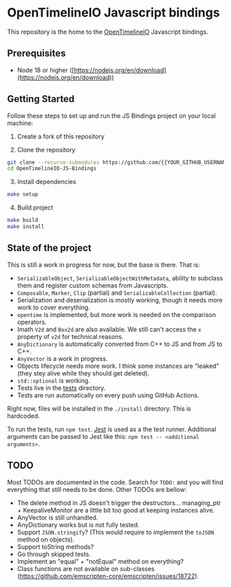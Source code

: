 # OpenTimelineIO Javascript bindings

This repository is the home to the [OpenTimelineIO](https://github.com/AcademySoftwareFoundation/OpenTimelineIO)
Javascript bindings.

## Prerequisites

- Node 18 or higher ([https://nodejs.org/en/download](https://nodejs.org/en/download))

## Getting Started
Follow these steps to set up and run the JS Bindings project on your local machine:

1. Create a fork of this repository

2. Clone the repository
```bash
git clone --recurse-submodules https://github.com/{{YOUR_GITHUB_USERNAME}}/OpenTimelineIO-JS-Bindings.git
cd OpenTimelineIO-JS-Bindings
```

3. Install dependencies
```bash
make setup
```

4. Build project
```bash
make build
make install
```

## State of the project

This is still a work in progress for now, but the base is there. That is:

* `SerializableObject`, `SerializableObjectWithMetadata`, ability to subclass them and
  register custom schemas from Javascripts.
* `Composable`, `Marker`, `Clip` (partial) and `SerializableCollection` (partial).
* Serialization and deserialization is mostly working, though it needs more work to
  cover everything.
* `opentime` is implemented, but more work is needed on the comparison operators.
* Imath `V2d` and `Box2d` are also available. We still can't access the `x` property
  of `v2d` for technical reasons.
* `AnyDictionary` is automatically converted from C++ to JS and from JS to C++.
* `AnyVector` is a work in progress.
* Objects lifecycle needs more work. I think some instances are "leaked" (they stey
  alive while they should get deleted).
* `std::optional` is working.
* Tests live in the [tests](./tests) directory.
* Tests are run automatically on every push using GitHub Actions.

Right now, files will be installed in the `./install` directory. This is hardcoded.

To run the tests, run `npm test`. [Jest](https://jestjs.io/) is used as a the test runner.
Additional arguments can be passed to Jest like this: `npm test -- <additional arguments>`.

## TODO

Most TODOs are documented in the code. Search for `TODO:` and you will find everything that
still needs to be done. Other TODOs are bellow:

* The delete method in JS doesn't trigger the destructors... managing_ptr + KeepaliveMonitor are
  a little bit too good at keeping instances alive.
* AnyVector is still unhandled.
* AnyDictionary works but is not fully tested.
* Support `JSON.stringify`? (This would require to implement the `toJSON` method on objects).
* Support toString methods?
* Go through skipped tests.
* Implement an "equal" + "notEqual" method on everything?
* Class functions are not available on sub-classes (https://github.com/emscripten-core/emscripten/issues/18722).

